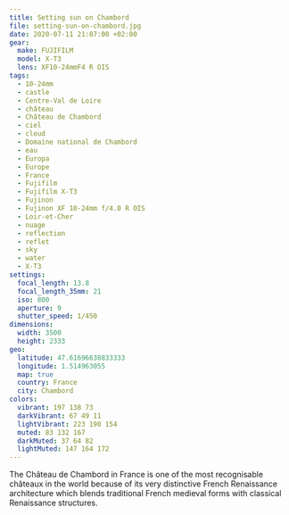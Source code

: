 ```yaml
---
title: Setting sun on Chambord
file: setting-sun-on-chambord.jpg
date: 2020-07-11 21:07:00 +02:00
gear:
  make: FUJIFILM
  model: X-T3
  lens: XF10-24mmF4 R OIS
tags:
  - 10-24mm
  - castle
  - Centre-Val de Loire
  - château
  - Château de Chambord
  - ciel
  - cloud
  - Domaine national de Chambord
  - eau
  - Europa
  - Europe
  - France
  - Fujifilm
  - Fujifilm X-T3
  - Fujinon
  - Fujinon XF 10-24mm f/4.0 R OIS
  - Loir-et-Cher
  - nuage
  - reflection
  - reflet
  - sky
  - water
  - X-T3
settings:
  focal_length: 13.8
  focal_length_35mm: 21
  iso: 800
  aperture: 9
  shutter_speed: 1/450
dimensions:
  width: 3500
  height: 2333
geo:
  latitude: 47.61696638833333
  longitude: 1.514963055
  map: true
  country: France
  city: Chambord
colors:
  vibrant: 197 138 73
  darkVibrant: 67 49 11
  lightVibrant: 223 190 154
  muted: 83 132 167
  darkMuted: 37 64 82
  lightMuted: 147 164 172
---
```


The Château de Chambord in France is one of the most recognisable châteaux in the world because of its very distinctive French Renaissance architecture which blends traditional French medieval forms with classical Renaissance structures.
